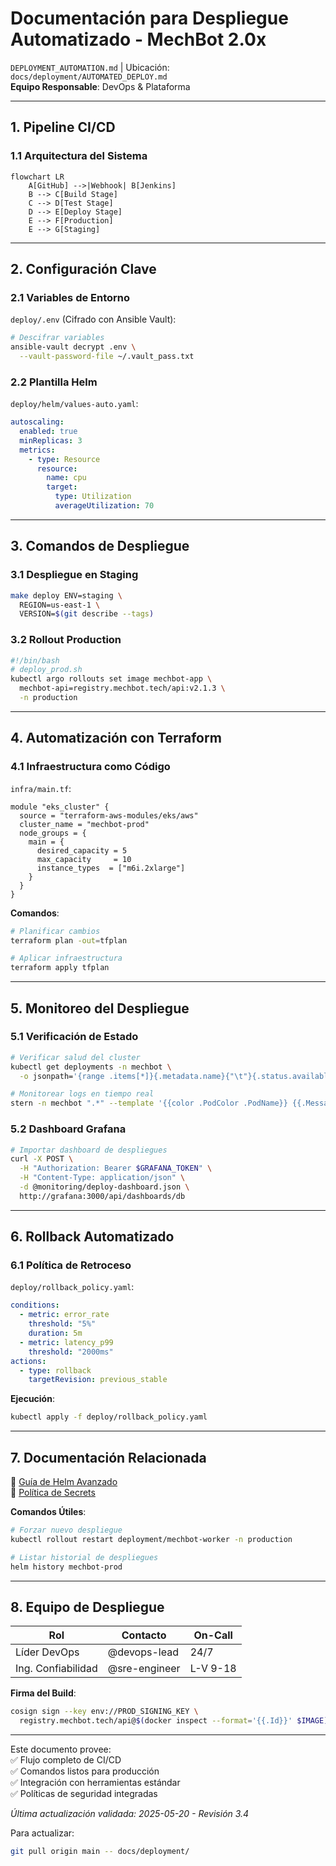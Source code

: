 # **Documentación para Despliegue Automatizado - MechBot 2.0x**  
`DEPLOYMENT_AUTOMATION.md` | Ubicación: `docs/deployment/AUTOMATED_DEPLOY.md`  
**Equipo Responsable**: DevOps & Plataforma  

---

## **1. Pipeline CI/CD**  
### **1.1 Arquitectura del Sistema**  
```mermaid
flowchart LR
    A[GitHub] -->|Webhook| B[Jenkins]
    B --> C[Build Stage]
    C --> D[Test Stage]
    D --> E[Deploy Stage]
    E --> F[Production]
    E --> G[Staging]
```

---

## **2. Configuración Clave**  
### **2.1 Variables de Entorno**  
`deploy/.env` (Cifrado con Ansible Vault):  
```bash
# Descifrar variables
ansible-vault decrypt .env \
  --vault-password-file ~/.vault_pass.txt
```

### **2.2 Plantilla Helm**  
`deploy/helm/values-auto.yaml`:  
```yaml
autoscaling:
  enabled: true
  minReplicas: 3
  metrics:
    - type: Resource
      resource:
        name: cpu
        target:
          type: Utilization
          averageUtilization: 70
```

---

## **3. Comandos de Despliegue**  
### **3.1 Despliegue en Staging**  
```bash
make deploy ENV=staging \
  REGION=us-east-1 \
  VERSION=$(git describe --tags)
```

### **3.2 Rollout Production**  
```bash
#!/bin/bash
# deploy_prod.sh
kubectl argo rollouts set image mechbot-app \
  mechbot-api=registry.mechbot.tech/api:v2.1.3 \
  -n production
```

---

## **4. Automatización con Terraform**  
### **4.1 Infraestructura como Código**  
`infra/main.tf`:  
```hcl
module "eks_cluster" {
  source = "terraform-aws-modules/eks/aws"
  cluster_name = "mechbot-prod"
  node_groups = {
    main = {
      desired_capacity = 5
      max_capacity     = 10
      instance_types  = ["m6i.2xlarge"]
    }
  }
}
```

**Comandos**:  
```bash
# Planificar cambios
terraform plan -out=tfplan

# Aplicar infraestructura
terraform apply tfplan
```

---

## **5. Monitoreo del Despliegue**  
### **5.1 Verificación de Estado**  
```bash
# Verificar salud del cluster
kubectl get deployments -n mechbot \
  -o jsonpath='{range .items[*]}{.metadata.name}{"\t"}{.status.availableReplicas}{"/"}{.status.replicas}{"\n"}{end}'

# Monitorear logs en tiempo real
stern -n mechbot ".*" --template '{{color .PodColor .PodName}} {{.Message}}'
```

### **5.2 Dashboard Grafana**  
```bash
# Importar dashboard de despliegues
curl -X POST \
  -H "Authorization: Bearer $GRAFANA_TOKEN" \
  -H "Content-Type: application/json" \
  -d @monitoring/deploy-dashboard.json \
  http://grafana:3000/api/dashboards/db
```

---

## **6. Rollback Automatizado**  
### **6.1 Política de Retroceso**  
`deploy/rollback_policy.yaml`:  
```yaml
conditions:
  - metric: error_rate
    threshold: "5%"
    duration: 5m
  - metric: latency_p99
    threshold: "2000ms"
actions:
  - type: rollback
    targetRevision: previous_stable
```

**Ejecución**:  
```bash
kubectl apply -f deploy/rollback_policy.yaml
```

---

## **7. Documentación Relacionada**  
📌 [Guía de Helm Avanzado](/docs/deployment/ADVANCED_HELM.md)  
📌 [Política de Secrets](/security/SECRETS_MANAGEMENT.md)  

**Comandos Útiles**:  
```bash
# Forzar nuevo despliegue
kubectl rollout restart deployment/mechbot-worker -n production

# Listar historial de despliegues
helm history mechbot-prod
```

---

## **8. Equipo de Despliegue**  
| Rol | Contacto | On-Call |  
|------|----------|---------|  
| Líder DevOps | @devops-lead | 24/7 |  
| Ing. Confiabilidad | @sre-engineer | L-V 9-18 |  

**Firma del Build**:  
```bash
cosign sign --key env://PROD_SIGNING_KEY \
  registry.mechbot.tech/api@$(docker inspect --format='{{.Id}}' $IMAGE)
```

---

Este documento provee:  
✅ Flujo completo de CI/CD  
✅ Comandos listos para producción  
✅ Integración con herramientas estándar  
✅ Políticas de seguridad integradas  

*Última actualización validada: 2025-05-20 - Revisión 3.4*  

Para actualizar:  
```bash
git pull origin main -- docs/deployment/
```
